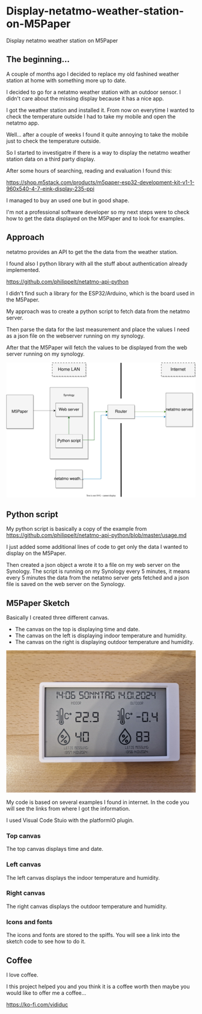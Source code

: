 # Display-netatmo-weather-station-on-M5Paper
Display netatmo weather station on M5Paper

## The beginning...
A couple of months ago I decided to replace my old fashined weather station at home with something more up to date.

I decided to go for a netatmo weather station with an outdoor sensor. 
I didn't care about the missing display because it has a nice app.

I got the weather station and installed it. 
From now on everytime I wanted to check the temperature outside I had to take my mobile and open the netatmo app.

Well... after a couple of weeks I found it quite annoying to take the mobile just to check the temperature outside.

So I started to investigatre if there is a way to display the netatmo weather station data on a third party display.

After some hours of searching, reading and evaluation I found this:

https://shop.m5stack.com/products/m5paper-esp32-development-kit-v1-1-960x540-4-7-eink-display-235-ppi

I managed to buy an used one but in good shape.

I'm not a professional software developer so my next steps were to check how to get the data displayed on the M5Paper and to look for examples.

## Approach
netatmo provides an API to get the the data from the weather station.

I found also I python library with all the stuff about authentication already implemented.

https://github.com/philippelt/netatmo-api-python

I didn't find such a library for the ESP32/Arduino, which is the board used in the M5Paper.

My approach was to create a python script to fetch data from the netatmo server.

Then parse the data for the last measurement and place the values I need as a json file on the webserver running on my synology.

After that the M5Paper will fetch the values to be displayed from the web server running on my synology.

![Approach](images/Approach.svg)


## Python script
My python script is basically a copy of the example from https://github.com/philippelt/netatmo-api-python/blob/master/usage.md

I just added some additional lines of code to get only the data I wanted to display on the M5Paper.

Then created a json object a wrote it to a file on my web server on the Synology.
The script is running on my Synology every 5 minutes, 
it means every 5 minutes the data from the netatmo server gets fetched and a json file is saved on the web server on the Synology.

## M5Paper Sketch
Basically I created three different canvas.
- The canvas on the top is displaying time and date.
- The canvas on the left is displaying indoor temperature and humidity.
- The canvas on the right is displaying outdoor temperature and humidity.

![Display](images/20240114_140617.jpg)

My code is based on several examples I found in internet. In the code you will see the links from where I got the information.

I used Visual Code Stuio with the platformIO plugin.

### Top canvas
The top canvas displays time and date.

### Left canvas
The left canvas displays the indoor temperature and humidity.

### Right canvas
The right canvas displays the outdoor temperature and humidity.

### Icons and fonts
The icons and fonts are stored to the spiffs. You will see a link into the sketch code to see how to do it.

## Coffee
I love coffee.

I this project helped you and you think it is a coffee worth then maybe you would like to offer me a coffee...

https://ko-fi.com/vididuc

















